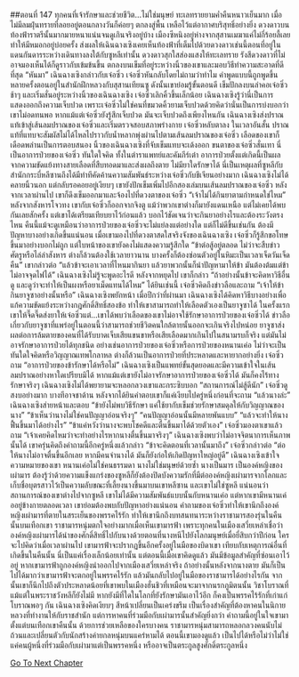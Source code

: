 ##ตอนที่ 147 ทุกคนที่เจ้ารักษาและช่วยชีวิต...ไม่ใช่มนุษย์
ทะเลทรายยามค่ำคืนหนาวเย็นมาก เมื่อไม่มีลมฝุ่นทรายที่ลอยอยู่ตอนกลางวันก็ค่อยๆ ตกลงสู่พื้น เหลือไว้แต่อากาศบริสุทธิ์อย่างยิ่ง
ดวงดาวบนท้องฟ้าราตรีนั้นมากมายหนาแน่นจนดูเกินจริงอยู่บ้าง
เมืองซีหนิงอยู่ห่างจากสุสานเมฆาแค่ไม่กี่ร้อยลี้เลยทำให้มีหมอกอยู่บ่อยครั้ง ส่งผลให้เฉินฉางเซิงเคยเห็นท้องฟ้าที่เต็มไปด้วยดวงดาวเช่นนี้ตอนที่อยู่ในแดนกันดารระหว่างเดินทางลงใต้กับซูหลีเท่านั้น
ดวงดาวสุกใสส่องแสงให้ทะเลทราย รังสีดวงดาวที่ไม่อาจมองเห็นได้ก็ดูราวกับเข้มข้นขึ้น ตกลงบนเข็มที่อยู่ระหว่างนิ้วของเขาและมอบวิธีทำความสะอาดที่ดีที่สุด
“หันมา” เฉินฉางเซิงกล่าวกับเจ๋อซิ่ว
เจ๋อซิ่วหันกลับโดยไม่ถามว่าทำไม
คำพูดแบบนี้ถูกพูดขึ้นหลายครั้งตอนอยู่ในสำนักฝึกหลวงกับสุสานเทียนซู ดังนั้นเขาย่อมรู้ขั้นตอนดี
เข็มปักลงบนลำคอเจ๋อซิ่วช้าๆ และเริ่มสั่นอยู่ระหว่างนิ้วของเฉินฉางเซิง
เจ๋อซิ่วเลิกคิ้วขึ้นเล็กน้อย
เฉินฉางเซิงรู้ว่านี่เป็นการแสดงออกถึงความเจ็บปวด เพราะเจ๋อซิ่วไม่ใช่คนที่ขมวดคิ้วยามเจ็บปวดด้วยคิดว่านั่นเป็นการบ่งบอกว่าเขาไม่อดทนพอ
หากแม้แต่เจ๋อซิ่วยังรู้สึกเจ็บปวด มันจะเจ็บปวดถึงเพียงไหนกัน
เฉินฉางเซิงส่งปราณแท้เข้าสู่เส้นลมปราณของเจ๋อซิ่วและเริ่มตรวจสอบสภาพร่างกาย
เจ๋อซิ่วหลับตาลง
ในเวลาอันสั้น ปราณแท้ที่แทบจะสัมผัสไม่ได้ไหลไปราวกับน้ำหลากพุ่งผ่านไปตามเส้นลมปราณของเจ๋อซิ่ว
เลือดของเขาก็เดือดพล่านเป็นการตอบสนอง
นิ้วของเฉินฉางเซิงที่จับเข็มแทบจะเด้งออก
ขนตาของเจ๋อซิ่วสั่นเทา
นี่เป็นอาการป่วยของเจ๋อซิ่ว ทันใดใจคิด
ทั้งในตำราแพทย์และคัมภีร์เต๋า อาการป่วยตั้งแต่เกิดนี้เป็นผลจากความขัดแย้งทางสายเลือดที่สืบทอดมาและส่งผลถึงตาย ไม่มียาใดรักษาได้
นี่เป็นเหตุผลที่ซูหลีกับสำนักกระบี่หลีซานถึงได้มีท่าทีคัดค้านความสัมพันธ์ระหว่างเจ๋อซิ่วกับชีเจียนอย่างมาก
เฉินฉางเซิงไม่ได้คลายนิ้วนอก แต่กลับรอคอยอยู่เงียบๆ เขายังปักเข็มเพิ่มไปอีกสองเล่มบนเส้นลมปราณของเจ๋อซิ่ว
หลังจากเวลาผ่านไป เขาก็ดึงเข็มออกมาและจ้องไปที่ดวงตาของเจ๋อซิ่ว “เจ้าไม่ได้กินยาตามกำหนดใช่ไหม”
หลังจากสังหารโจวทง เขากับเจ๋อซิ่วก็ออกจากจิงตู แม้ว่าพวกเขาต่างก็มายังแดนเหนือ แต่ไม่เคยได้พบกันเลยสักครั้ง
แต่เขาได้เตรียมเทียบยาไว้ก่อนแล้ว บอกไว้ชัดเจนว่าจะกินยาอย่างไรและต้องระวังตรงไหน
คืนนี้แม้จะดูเหมือนว่าอาการป่วยของเจ๋อซิ่วจะไม่แย่ลงแต่อย่างใด แต่ก็ไม่ดีขึ้นเช่นกัน ต้องมีปัญหาบางอย่างเกิดขึ้นแน่นอน
เมื่อเขามองไปที่ดวงตาสดใสจริงจังของเฉินฉางเซิง เจ๋อซิ่วก็รู้สึกขอโทษขึ้นมาอย่างบอกไม่ถูก แต่ใบหน้าของเขายังคงไม่แสดงความรู้สึกใด
“ข้าต่อสู้อยู่ตลอด ไม่ว่าจะสืบข่าวศัตรูหรือไล่ล่าสังหาร ต่างก็ล้วนต้องใช้เวลายาวนาน บางครั้งก็ต้องซ่อนตัวอยู่ในหิมะเป็นเวลาเจ็ดวันเจ็ดคืน”
เขากล่าวต่อ “แล้วข้าจะเอาเวลาที่ไหนมากินยา แล้วยาพวกนั้นก็นำปัญหามาให้ข้า มันต้องต้มแต่ข้าไม่อาจจุดไฟได้”
เฉินฉางเซิงไม่รู้จะพูดอะไรดี หลังจากหยุดไป เขาก็กล่าว “ถ้าอย่างนั้นข้าจะคิดหาวิธีอื่นดู และดูว่าจะทำให้เป็นผงหรือยาเม็ดแทนได้ไหม”
ได้ยินเช่นนี้ เจ๋อซิ่วคิดถึงข่าวลือและถาม “เจ้าให้ข้ากินยาจูซาอย่างนั้นหรือ”
เฉินฉางเซิงพยักหน้า
เมื่อปีกว่าที่ผ่านมา เฉินฉางเซิงได้คิดหาวิธีบางอย่างเพื่อแก้ความขัดแย้งระหว่างกฎศักดิ์สิทธิ์สองข้อ ทำให้เขาสามารถทำให้เลือดตัวเองเป็นยาจูซาได้ ในครั้งแรกเขาให้จี๊ดจี๊ดส่งยาให้เจ๋อซิ่วแต่...เขาได้พบว่าเลือดของเขาไม่อาจใช้รักษาอาการป่วยของเจ๋อซิ่วได้
ข่าวลือเกี่ยวกับยาจูซาที่แพร่อยู่ในตอนนี้ว่าสามารถช่วยชีวิตคนใกล้ตายนั้นออกจะเกินจริงไปหน่อย
ยาจูซาส่งผลต่อการล้มตายของคนที่ได้รับบาดเจ็บเสียแขนขาหรือเสียเลือดมากเกินไปในสนามรบก็จริง แต่มันไม่อาจรักษาอาการป่วยได้ทุกชนิด
อย่างเช่นอาการป่วยของเจ๋อซิ่วหรือการป่วยของหนานเค่อ
ไม่ว่าจะเป็นทันใดใจคิดหรือวิญญาณเทพโกลาหล ต่างก็ล้วนเป็นอาการป่วยที่ประหลาดและหายากอย่างยิ่ง
เจ๋อซิ่วถาม “อาการป่วยของข้ารักษาได้หรือไม่”
เฉินฉางเซิงเป็นแพทย์ขั้นสุดยอดและมีความเข้าใจในเส้นลมปราณอย่างหาใดเปรียบมิได้
หากแม้แต่เขายังไม่อาจรักษาอาการป่วยของเจ๋อซิ่วได้ มันก็คงไร้ทางรักษาจริงๆ
เฉินฉางเซิงไม่ได้พยายามจะหลอกลวงเขาและกระซิบบอก “สถานการณ์ไม่สู้ดีนัก”
เจ๋อซิ่วดูสงบอย่างมาก บางทีอาจชาด้าน หลังจากได้ยินคำตอบเขาก็แค่เงียบไปครู่หนึ่งก่อนที่จะถาม “แล้วนางล่ะ”
เฉินฉางเซิงส่ายหน้าและตอบ “ข้ายังไม่พบวิธีรักษา แค่ใช้ยากับเข็มช่วยรักษาสมดุลให้กับวิญญาณของนาง”
“ข้าเห็นว่านางไม่ใช่คนปัญญาอ่อนจริงๆ”
“คนปัญญาอ่อนนั้นมีหลายพันแบบ”
“แล้วจะทำให้นางฟื้นขึ้นมาได้อย่างไร”
“ข้าแค่หวังว่านางจะพบโชคดีและตื่นขึ้นมาได้ด้วยตัวเอง”
เจ๋อซิ่วมองตาเขาแล้วถาม “เจ้าเคยคิดไหมว่าจะทำอย่างไรหากนางตื่นขึ้นมาจริงๆ”
เฉินฉางเซิงพบว่าไม่อาจจิตนาการเห็นภาพนั้นได้ เขาครุ่นคิดถึงคำถามนี้อีกครู่หนึ่งแล้วกล่าว “ข้าจะคิดตอนที่เวลานั้นมาถึง”
เจ๋อซิ่วกล่าวต่อ “ต่อให้นางไม่อาจตื่นขึ้นอีกเลย หากมีคนจำนางได้ มันก็ยังก่อให้เกิดปัญหาใหญ่อยู่ดี”
เฉินฉางเซิงเข้าใจความหมายของเขา
หนานเค่อไม่ใช่คนธรรมดา
นางไม่ใช่มนุษย์ด้วยซ้ำ
นางเป็นมาร เป็นองค์หญิงของเผ่ามาร
ต้องรู้ว่าด้วยความแข็งแกร่งของซูหลีก็ยังต้องปิดบังความรักที่มีต่อองค์หญิงเผ่ามารจากโลกและเก็บชื่อบุตรสาวไว้เป็นความลับขณะที่เลี้ยงนางขึ้นมาบนเขาหลีซาน
และเขาไม่ใช่ซูหลี
แน่นอนว่าสถานการณ์ของเขาต่างไปจากซูหลี เขาไม่ได้มีความสัมพันธ์แบบนั้นกับหนานเค่อ
แต่หากเขามีหนานเค่ออยู่ข้างกายตลอดเวลา เขาย่อมต้องพบกับปัญหาอย่างแน่นอน
คำถามของเจ๋อซิ่วทำให้เขานึกถึงองค์หญิงเผ่ามารที่ตายในสระเย็นของพรรคไร้รัก ทำให้เขานึกถึงบทสนทนาระหว่างราชามารสองรุ่นในคืนนั้นบนเทือกเขา
ราชามารหนุ่มตกใจอย่างมากเมื่อเห็นเขามารฟ้า เพราะทุกคนในเมืองเสวี่ยเหล่าเชื่อว่าองค์หญิงเผ่ามารได้นำของศักดิ์สิทธิ์ไปกับนางด้วยตอนที่นางหนีไปยังโลกมนุษย์เมื่อยี่สิบกว่าปีก่อน ใครจะไปคิดว่าเมื่อเวลาผ่านไป เขามารฟ้าจะปรากฏขึ้นอีกครั้งอยู่ในมือของบิดาเขา
เทียบกับเหตุการณ์อื่นที่เกิดขึ้นในคืนนั้น นี่เป็นแค่เรื่องเล็กน้อยเท่านั้น แต่ตอนนี้เมื่อเขาคิดดูแล้ว มันมีข้อมูลสำคัญที่ซ่อนเอาไว้อยู่
หากเขามารฟ้าถูกองค์หญิงนำออกไปจากเมืองเสวี่ยเหล่าจริง ถ้าอย่างนั้นหลังจากนางตาย มันก็เป็นไปได้มากว่าเขามารฟ้าจะตกอยู่ในพรรคไร้รัก
แล้วมันกลับไปอยู่ในมือของราชามารได้อย่างไรกัน
จากนั้นเขาก็นึกไปถึงตัวประหลาดน้อยที่เขาพบในเมืองฮั่นชิวที่เหมือนจะมาจากนรกภูมิตนนั้น
วิชาโบราณที่แม้แต่ในพระราชวังหลีก็ยังไม่มี หากยังมีที่ใดในโลกที่ยังรักษามันเอาไว้อีก ก็คงเป็นพรรคไร้รักที่เก่าแก่โบราณพอๆ กัน
เฉินฉางเซิงคิดเงียบๆ สีหน้าเปลี่ยนเป็นเคร่งขรึม
เป็นเรื่องสำคัญที่ต้องหาคนในนิกายหลวงที่ทำงานให้กับราชสำนัก แต่การหาคนที่ร่วมมือกับเผ่ามารนั้นสำคัญยิ่งกว่า
คำถามนี้อยู่ในใจเขามาตั้งแต่บนเทือกเขาคืนนั้น
ด้วยการช่วยเหลือของใครบางคน ราชามารหนุ่มสามารถหลอกลวงคนนับไม่ถ้วนและเปลี่ยนตัวกับนักสร้างค่ายกลหนุ่มบนแคร่หามได้
ตอนนี้เขามองดูแล้ว เป็นไปได้หรือไม่ว่าไม่ใช่แค่คนผู้หนึ่งที่ร่วมมือกับเผ่ามาแต่เป็นพรรคหนึ่ง หรืออาจเป็นตระกูลสูงศักดิ์ตระกูลหนึ่ง


[Go To Next Chapter]( ./820.md)